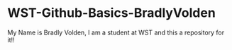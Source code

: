 # WST-Github-Basics-BradlyVolden
My Name is Bradly Volden, I am a student at WST and this a repository for it!!

